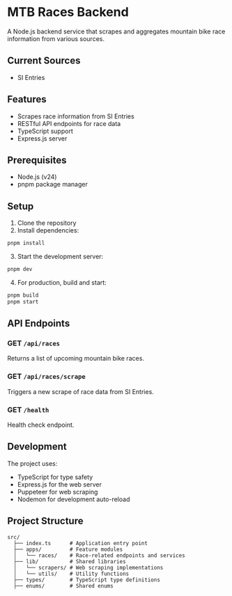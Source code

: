 # MTB Races Backend

A Node.js backend service that scrapes and aggregates mountain bike race information from various sources.

## Current Sources

-   SI Entries

## Features

-   Scrapes race information from SI Entries
-   RESTful API endpoints for race data
-   TypeScript support
-   Express.js server

## Prerequisites

-   Node.js (v24)
-   pnpm package manager

## Setup

1. Clone the repository
2. Install dependencies:

```bash
pnpm install
```

3. Start the development server:

```bash
pnpm dev
```

4. For production, build and start:

```bash
pnpm build
pnpm start
```

## API Endpoints

### GET `/api/races`

Returns a list of upcoming mountain bike races.

### GET `/api/races/scrape`

Triggers a new scrape of race data from SI Entries.

### GET `/health`

Health check endpoint.

## Development

The project uses:

-   TypeScript for type safety
-   Express.js for the web server
-   Puppeteer for web scraping
-   Nodemon for development auto-reload

## Project Structure

```
src/
  ├── index.ts      # Application entry point
  ├── apps/         # Feature modules
  │   └── races/    # Race-related endpoints and services
  ├── lib/          # Shared libraries
  │   └── scrapers/ # Web scraping implementations
  │   └── utils/    # Utility functions
  ├── types/        # TypeScript type definitions
  ├── enums/        # Shared enums
```
